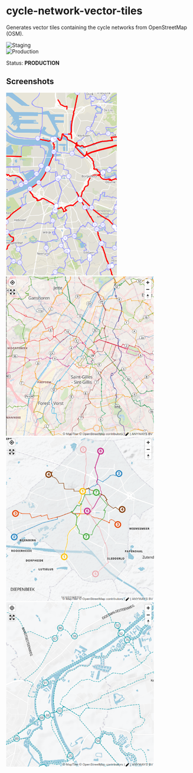 # cycle-network-vector-tiles

Generates vector tiles containing the cycle networks from OpenStreetMap (OSM).   

![Staging](https://github.com/anyways-open/cycle-network-vector-tiles/workflows/Staging/badge.svg)  
![Production](https://github.com/anyways-open/cycle-network-vector-tiles/workflows/Production/badge.svg)  

Status: **PRODUCTION**

## Screenshots

<img src="https://github.com/anyways-open/cycle-network-vector-tiles/raw/develop/docs/screenshots/screenshot-01.png" width="300"/> <img src="https://github.com/anyways-open/cycle-network-vector-tiles/raw/develop/docs/screenshots/screenshot-02.png" width="400"/> <img src="https://github.com/anyways-open/cycle-network-vector-tiles/raw/develop/docs/screenshots/screenshot-03.png" width="400"/> <img src="https://github.com/anyways-open/cycle-network-vector-tiles/raw/develop/docs/screenshots/screenshot-04.png" width="400"/> 
